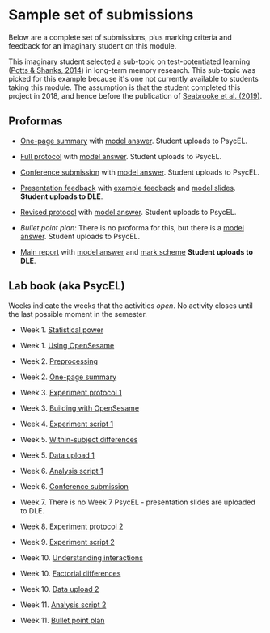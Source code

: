 # Sample set of submissions

Below are a complete set of submissions, plus marking criteria and feedback for an imaginary student on this module. 

This imaginary student selected a sub-topic on test-potentiated learning ([Potts & Shanks, 2014](link)) in long-term memory research. This sub-topic was picked for this example because it's one not currently available to students taking this module. The assumption is that the student completed this project in 2018, and hence before the publication of [Seabrooke et al. (2019)](link).

## Proformas

- [One-page summary](eg-student/onepagesummary.odt) with [model answer](eg-student/onepagesummary-example.pdf). Student uploads to PsycEL.

- [Full protocol](eg-student/protocol.odt) with [model answer](eg-student/protocol-example.pdf). Student uploads to PsycEL.

- [Conference submission](eg-student/conference-abstract.odt) with [model answer](eg-student/conference-abstract-eg.pdf). Student uploads to PsycEL.

- [Presentation feedback](eg-student/pres-feedback.html) with [example feedback](eg-student/pres-feedback-eg.html) and [model slides](eg-student/presentation-eg.odp). **Student uploads to DLE**. 

- [Revised protocol](eg-student/revised-protocol.odt) with [model answer](eg-student/revised-protocol-example.pdf). Student uploads to PsycEL.

- _Bullet point plan_: There is no proforma for this, but there is a [model answer](eg-student/eg-bullet.html). Student uploads to PsycEL.

- [Main report](eg-student/report-proforma.odt) with [model answer](eg-student/report-eg.pdf) and [mark scheme](eg-student/report-mark-scheme.html) **Student uploads to DLE**.



## Lab book (aka PsycEL)

Weeks indicate the weeks that the activities _open_. No activity closes until the last possible moment in the semester.

- Week 1. [Statistical power](eg-student/power.md)

- Week 1. [Using OpenSesame](eg-student/openses.Md)

- Week 2. [Preprocessing](eg-student/preproc.md)

- Week 2. [One-page summary](eg-student/onepage.md)

- Week 3. [Experiment protocol 1](eg-student/protocol.md)

- Week 3. [Building with OpenSesame](eg-student/buildses.md)

- Week 4. [Experiment script 1](eg-student/expscript.md)

- Week 5. [Within-subject differences](eg-student/anova1.md)

- Week 5. [Data upload 1](eg-student/data1.md)

- Week 6. [Analysis script 1](eg-student/script1.md)

- Week 6. [Conference submission](eg-student/conference.md)

- Week 7. There is no Week 7 PsycEL - presentation slides are uploaded to DLE.

- Week 8. [Experiment protocol 2](eg-student/revised-protocol.md)

- Week 9. [Experiment script 2](eg-student/expscript2.md)

- Week 10. [Understanding interactions](eg-student/interactions.md)

- Week 10. [Factorial differences](eg-student/factorial.md)

- Week 10. [Data upload 2](eg-student/data2.md)

- Week 11. [Analysis script 2](eg-student/script2.md)

- Week 11. [Bullet point plan](eg-student/bullet.md)




